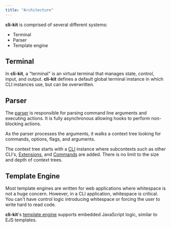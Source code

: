 ```yaml
---
title: "Architecture"
---
```


__cli-kit__ is comprised of several different systems:

 * Terminal
 * Parser
 * Template engine

## Terminal

In __cli-kit__, a "terminal" is an virtual terminal that manages state, control, input, and output. __cli-kit__ defines a default global terminal instance in which CLI instances use, but can be overwritten.

## Parser

The [parser](/docs/parser) is responsible for parsing command line arguments and executing actions. It is fully asynchronous allowing hooks to perform non-blocking actions.

As the parser processes the arguments, it walks a context tree looking for commands, options, flags, and arguments.

The context tree starts with a [CLI](/docs/cli) instance where subcontexts such as other CLI's, [Extensions](/docs/extensions), and [Commands](/docs/commands) are added. There is no limit to the size and depth of context trees.

## Template Engine

Most template engines are written for web applications where whitespace is not a huge concern. However, in a CLI application, whitespace is critical. You can't have control logic introducing whitespace or forcing the user to write hard to read code.

__cli-kit__'s [template engine](/docs/templates) supports embedded JavaScript logic, similar to EJS templates.
